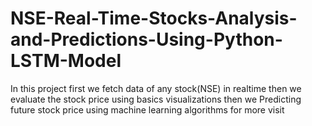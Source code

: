 # NSE-Real-Time-Stocks-Analysis-and-Predictions-Using-Python-LSTM-Model
In this project first we  fetch data of any stock(NSE) in realtime then we  evaluate the stock price using basics visualizations  then we Predicting future stock price using machine learning algorithms  for more visit 

